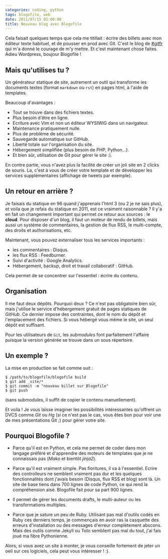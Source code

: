 ```yaml
---
categories: coding, python
tags: blogofile, web
date: 2011/07/15 02:00:00
title: Nouveau blog avec Blogofile
---
```


Cela faisait quelques temps que cela me titillait : écrire des billets avec
mon éditeur texte habituel, et de pousser en prod avec Git. C'est le blog
de [#gitfr](http://gitfr.net/blog) qui m'a donné le courage de m'y mettre.
Et c'est maintenant chose faites. Adieu Wordpress, boujour Blogofile !

Mais qu'utilises tu ?
---------------------

Un générateur statique de site, autrement un outil qui transforme les
documents textes (format `markdown` ou `rst`) en pages html, à l'aide de
templates.

Beaucoup d'avantages :

 * Tout se trouve dans des fichiers textes.
 * Plus besoin d'être en ligne.
 * Ecriture avec Vim et non un éditeur WYSIWIG dans un navigateur.
 * Maintenance pratiquement nulle.
 * Plus de problème de sécurité.
 * Sauvegarde automatique sur GitHub.
 * Liberté totale sur l'organisation du site.
 * Hébergement simplifiée (plus besoin de PHP, Python...).
 * Et bien sûr, utilisation de Git pour gérer le site :).

En contre partie, vous n'avez plus la facilité de créer un joli site en 2
clicks de souris. La, c'est à vous de créer votre template et de développer
les services supplémentaires (affichage de tweets par exemple).

Un retour en arrière ?
----------------------

Je faisais du statique en 96 quand j'apprenais l'html 3 (ou 2 je ne sais
plus), et voila que je refais du statique en 2011, est ce vraiment
raisonnable ? Il y'a en fait un changement important qui permet ce retour
aux sources : le **cloud**. Pour disposer d'un blog, il faut un moteur de rendu
de billets, mais aussi un système de commentaires, la gestion de flux RSS,
le multi-compte, des droits et authorisations, etc.

Maintenant, vous pouvez externaliser tous les services importants :

 * les commentaires : Disqus.
 * les flux RSS : Feedburner.
 * Suivi d'activité : Google Analytics.
 * Hébergement, backup, droit et travail collaboratif : GitHub.

Cela permet de se concentrer sur l'essentiel : écrire du contenu.

Organisation
------------

Il me faut deux dépôts. Pourquoi deux ? Ce n'est pas obligatoire bien sûr,
mais j'utilise le service d'hébergement gratuit de pages statiques de
*GitHub*. Ce dernier impose des contraintes, dont le nom du dépôt et
l'emplacement des fichiers. Si vous hébergé vous même le site, un seul dépôt
est suffisant.

Pour les utilisateurs de `Git`, les *submodules* font parfaitement
l'affaire puisque la version générée se trouve dans un sous répertoire.

Un exemple ?
------------

La mise en production se fait comme suit :

    $ /path/to/blogofile/blogofile build
    $ git add _site/*
    $ git commit -m "nouveau billet sur Blogofile"
    $ git push

(sans submodules, il suffit de copier le contenu manuellement).

Et voila ! Je vous laisse imaginer les possibilités intéressantes qu'offrent
un DVCS comme *Git* ou *Hg* (si ce n'est pas le cas, vous êtes bon pour voir une
de mes présentations Git ;) pour gérer votre site.

Pourquoi Blogofile ?
--------------------

* Parce qu'il est en Python, et cela me permet de coder dans mon langage préféré
  et d'apprendre des moteurs de templates que je ne connaissais pas (*Mako* et
  bientôt *jinja2*).
 
* Parce qu'il est vraiment simple. Pas fioritures, il va à l'essentiel. Ecrire
  des controlleurs ne semblent vraiment pas dur et les quelques fonctionnalités
  dont j'avais besoin (Disqus, flux RSS et blog) sont là. Un site de base tiens
  dans 700 lignes de code Python, ce qui rend la compréhension aisé. Blogofile
  fait pour sa part 900 lignes.

* Il permet de gérer les documents drafts, le multi-auteur ou les
  transformations multiples.

* Parce que je sature un peu de Ruby. Utilisant pas mal d'outils codés en
  Ruby ces derniers temps, je commençais en avoir ras la casquette des 
  erreurs d'installation ou des messages d'erreur complètement abscons. Mais
  des outils comme Jekyll ou Toto semblent pas mal du tout, j'ai fais joué
  ma fibre Pythonienne.


Alors, si vous avez un site à monter, je vous conseille fortement de jeter un oeil
sur ces logiciels, cela peut vous intéresser ! :).
